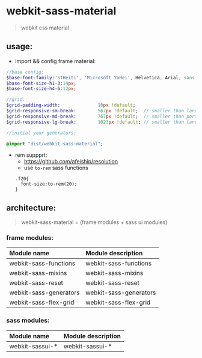 # webkit-sass-material
> webkit css material

## usage:
+ import && config frame material:
```sass
//base config:
$base-font-family:'STHeiti', 'Microsoft YaHei', Helvetica, Arial, sans-serif;
$base-font-size-h1-3:14px;
$base-font-size-h4-6:12px;

//grid:
$grid-padding-width:              10px !default;
$grid-responsive-sm-break:        567px !default;  // smaller than landscape phone
$grid-responsive-md-break:        767px !default;  // smaller than portrait tablet
$grid-responsive-lg-break:        1023px !default; // smaller than landscape tablet

//initial your generators:

@import "dist/webkit-sass-material";
```
+ rem suppprt:
  + https://github.com/afeiship/resolution
  + use `to-rem` sass functions
  ```
  .f20{
    font-size:to-rem(20);
  }
  ```

## architecture:
> webkit-sass-material = (frame modules + sass ui modules)

### frame modules:
| Module name     | Module description     |
| :------------- | :------------- |
| webkit-sass-functions       | webkit-sass-functions       |
| webkit-sass-mixins       | webkit-sass-mixins       |
| webkit-sass-reset       | webkit-sass-reset       |
| webkit-sass-generators       | webkit-sass-generators       |
| webkit-sass-flex-grid       | webkit-sass-flex-grid       |


### sass modules:
| Module name     | Module description     |
| :------------- | :------------- |
| webkit-sassui-*       | webkit-sassui-*       |

